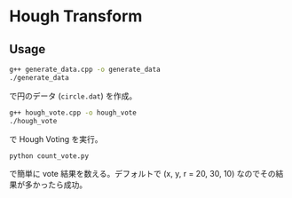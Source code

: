 # Hough Transform

## Usage

```sh
g++ generate_data.cpp -o generate_data
./generate_data
```

で円のデータ (`circle.dat`) を作成。

```sh
g++ hough_vote.cpp -o hough_vote
./hough_vote
```

で Hough Voting を実行。

```sh
python count_vote.py
```

で簡単に vote 結果を数える。デフォルトで (x, y, r = 20, 30, 10) なのでその結果が多かったら成功。
